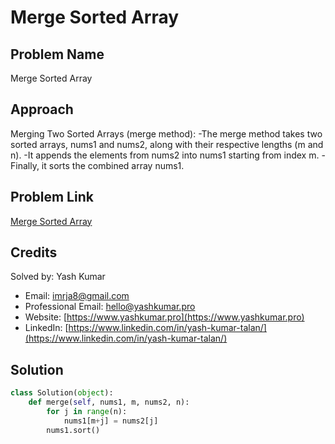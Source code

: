 # Merge Sorted Array

## Problem Name
Merge Sorted Array

## Approach
Merging Two Sorted Arrays (merge method):
-The merge method takes two sorted arrays, nums1 and nums2, along with their respective lengths (m and n).
-It appends the elements from nums2 into nums1 starting from index m.
-Finally, it sorts the combined array nums1.

## Problem Link
[Merge Sorted Array](https://leetcode.com/problems/merge-sorted-array/?envType=study-plan-v2&envId=top-interview-150)

## Credits
Solved by: Yash Kumar

- Email: imrja8@gmail.com
- Professional Email: hello@yashkumar.pro
- Website: [https://www.yashkumar.pro](https://www.yashkumar.pro)
- LinkedIn: [https://www.linkedin.com/in/yash-kumar-talan/](https://www.linkedin.com/in/yash-kumar-talan/)

## Solution
```python
class Solution(object):
    def merge(self, nums1, m, nums2, n):
        for j in range(n):
            nums1[m+j] = nums2[j]
        nums1.sort()
